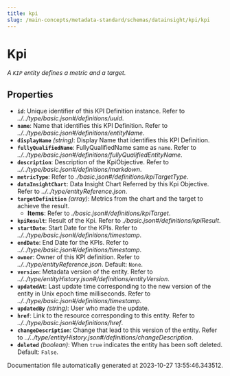```yaml
---
title: kpi
slug: /main-concepts/metadata-standard/schemas/datainsight/kpi/kpi
---
```


# Kpi

*A `KIP` entity defines a metric and a target.*

## Properties

- **`id`**: Unique identifier of this KPI Definition instance. Refer to *../../type/basic.json#/definitions/uuid*.
- **`name`**: Name that identifies this KPI Definition. Refer to *../../type/basic.json#/definitions/entityName*.
- **`displayName`** *(string)*: Display Name that identifies this KPI Definition.
- **`fullyQualifiedName`**: FullyQualifiedName same as `name`. Refer to *../../type/basic.json#/definitions/fullyQualifiedEntityName*.
- **`description`**: Description of the KpiObjective. Refer to *../../type/basic.json#/definitions/markdown*.
- **`metricType`**: Refer to *./basic.json#/definitions/kpiTargetType*.
- **`dataInsightChart`**: Data Insight Chart Referred by this Kpi Objective. Refer to *../../type/entityReference.json*.
- **`targetDefinition`** *(array)*: Metrics from the chart and the target to achieve the result.
  - **Items**: Refer to *./basic.json#/definitions/kpiTarget*.
- **`kpiResult`**: Result of the Kpi. Refer to *./basic.json#/definitions/kpiResult*.
- **`startDate`**: Start Date for the KPIs. Refer to *../../type/basic.json#/definitions/timestamp*.
- **`endDate`**: End Date for the KPIs. Refer to *../../type/basic.json#/definitions/timestamp*.
- **`owner`**: Owner of this KPI definition. Refer to *../../type/entityReference.json*. Default: `None`.
- **`version`**: Metadata version of the entity. Refer to *../../type/entityHistory.json#/definitions/entityVersion*.
- **`updatedAt`**: Last update time corresponding to the new version of the entity in Unix epoch time milliseconds. Refer to *../../type/basic.json#/definitions/timestamp*.
- **`updatedBy`** *(string)*: User who made the update.
- **`href`**: Link to the resource corresponding to this entity. Refer to *../../type/basic.json#/definitions/href*.
- **`changeDescription`**: Change that lead to this version of the entity. Refer to *../../type/entityHistory.json#/definitions/changeDescription*.
- **`deleted`** *(boolean)*: When `true` indicates the entity has been soft deleted. Default: `False`.


Documentation file automatically generated at 2023-10-27 13:55:46.343512.

